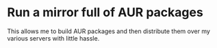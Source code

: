 # Run a mirror full of AUR packages

This allows me to build AUR packages and then distribute them
over my various servers with little hassle.
